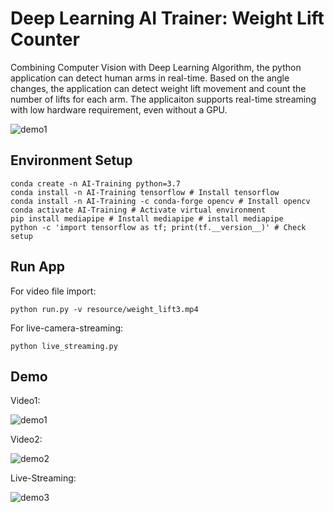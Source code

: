 # Deep Learning AI Trainer: Weight Lift Counter

Combining Computer Vision with Deep Learning Algorithm, the python application can detect human arms in real-time. Based on the angle changes, the application can detect weight lift movement and count the number of lifts for each arm. The applicaiton supports real-time streaming with low hardware requirement, even without a GPU.

![demo1](https://user-images.githubusercontent.com/13625416/128560715-efa8d10a-57b8-4c55-8d61-2365d552de35.gif)
## Environment Setup

    conda create -n AI-Training python=3.7 
    conda install -n AI-Training tensorflow # Install tensorflow 
    conda install -n AI-Training -c conda-forge opencv # Install opencv
    conda activate AI-Training # Activate virtual environment
    pip install mediapipe # Install mediapipe # install mediapipe
    python -c 'import tensorflow as tf; print(tf.__version__)' # Check setup

## Run App
   

For video file import:
    
    python run.py -v resource/weight_lift3.mp4
For live-camera-streaming:

    python live_streaming.py

## Demo

Video1:

   ![demo1](https://user-images.githubusercontent.com/13625416/128560715-efa8d10a-57b8-4c55-8d61-2365d552de35.gif)



Video2:


   ![demo2](https://user-images.githubusercontent.com/13625416/128560725-5d787f61-0bb5-4ee0-a4b0-fe66333ef295.gif)


Live-Streaming:


   ![demo3](https://user-images.githubusercontent.com/13625416/128560751-6c760a8a-b717-458b-8c5c-d3ed19b0c9a4.gif)

